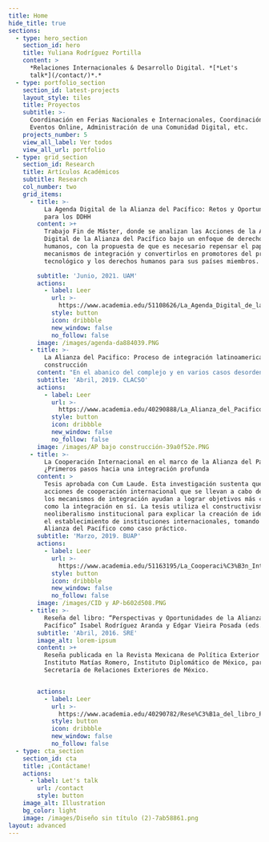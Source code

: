 ```yaml
---
title: Home
hide_title: true
sections:
  - type: hero_section
    section_id: hero
    title: Yuliana Rodríguez Portilla
    content: >
      *Relaciones Internacionales & Desarrollo Digital. *[*Let's
      talk*](/contact/)*.*
  - type: portfolio_section
    section_id: latest-projects
    layout_style: tiles
    title: Proyectos
    subtitle: >-
      Coordinación en Ferias Nacionales e Internacionales, Coordinación de
      Eventos Online, Administración de una Comunidad Digital, etc.
    projects_number: 5
    view_all_label: Ver todos
    view_all_url: portfolio
  - type: grid_section
    section_id: Research
    title: Artículos Académicos
    subtitle: Research
    col_number: two
    grid_items:
      - title: >-
          La Agenda Digital de la Alianza del Pacífico: Retos y Oportunidades
          para los DDHH
        content: >+
          Trabajo Fin de Máster, donde se analizan las Acciones de la Agenda
          Digital de la Alianza del Pacífico bajo un enfoque de derechos
          humanos, con la propuesta de que es necesario repensar el papel de los
          mecanismos de integración y convertirlos en promotores del progreso
          tecnológico y los derechos humanos para sus países miembros.

        subtitle: 'Junio, 2021. UAM'
        actions:
          - label: Leer
            url: >-
              https://www.academia.edu/51108626/La_Agenda_Digital_de_la_Alianza_del_Pac%C3%ADfico_Retos_y_Oportunidades_para_los_DDHH
            style: button
            icon: dribbble
            new_window: false
            no_follow: false
        image: /images/agenda-da884039.PNG
      - title: >-
          La Alianza del Pacifico: Proceso de integración latinoamericana en
          construcción
        content: "En el abanico del complejo y en varios casos desordenado espectro de procesos de integración en Latinoamérica, la Alianza del Pacífico (AP), constituida en 2011 por Chile, Colombia, México y Perú, ha conseguido captar los reflectores en la región y en otras regiones del mundo. La AP se alimenta de distintas estrategias que pretenden configurar un espacio de integración profunda entre sus agremiados, que, sobre sus regulaciones jurídicas, arquitectura institucional, acciones, y en particular proyectos de cooperación entre sus miembros da cuenta este capítulo.\_\n\n"
        subtitle: 'Abril, 2019. CLACSO'
        actions:
          - label: Leer
            url: >-
              https://www.academia.edu/40290888/La_Alianza_del_Pacifico_Proceso_de_integraci%C3%B3n_latinoamericana_en_construcci%C3%B3n
            style: button
            icon: dribbble
            new_window: false
            no_follow: false
        image: /images/AP bajo construcción-39a0f52e.PNG
      - title: >-
          La Cooperación Internacional en el marco de la Alianza del Pacífico
          ¿Primeros pasos hacia una integración profunda
        content: >
          Tesis aprobada con Cum Laude. Esta investigación sustenta que las
          acciones de cooperación internacional que se llevan a cabo dentro de
          los mecanismos de integración ayudan a lograr objetivos más complejos
          como la integración en sí. La tesis utiliza el constructivismo y el
          neoliberalismo institucional para explicar la creación de identidad y
          el establecimiento de instituciones internacionales, tomando la
          Alianza del Pacífico como caso práctico.
        subtitle: 'Marzo, 2019. BUAP'
        actions:
          - label: Leer
            url: >-
              https://www.academia.edu/51163195/La_Cooperaci%C3%B3n_Internacional_en_el_marco_de_la_Alianza_del_Pac%C3%ADfico_Primeros_pasos_hacia_una_integraci%C3%B3n_profunda
            style: button
            icon: dribbble
            new_window: false
            no_follow: false
        image: /images/CID y AP-b602d508.PNG
      - title: >-
          Reseña del libro: “Perspectivas y Oportunidades de la Alianza del
          Pacífico” Isabel Rodríguez Aranda y Edgar Vieira Posada (eds.)
        subtitle: 'Abril, 2016. SRE'
        image_alt: lorem-ipsum
        content: >+
          Reseña publicada en la Revista Mexicana de Política Exterior del
          Instituto Matías Romero, Instituto Diplomático de México, parte de la
          Secretaría de Relaciones Exteriores de México.


        actions:
          - label: Leer
            url: >-
              https://www.academia.edu/40290782/Rese%C3%B1a_del_libro_Perspectivas_y_Oportunidades_de_la_Alianza_del_Pac%C3%ADfico_Isabel_Rodr%C3%ADguez_Aranda_y_Edgar_Vieira_Posada_eds_
            style: button
            icon: dribbble
            new_window: false
            no_follow: false
  - type: cta_section
    section_id: cta
    title: ¡Contáctame!
    actions:
      - label: Let's talk
        url: /contact
        style: button
    image_alt: Illustration
    bg_color: light
    image: /images/Diseño sin título (2)-7ab58861.png
layout: advanced
---
```

